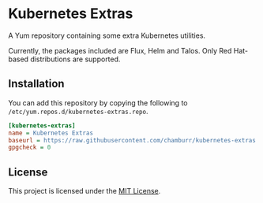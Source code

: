 # Kubernetes Extras

A Yum repository containing some extra Kubernetes utilities.

Currently, the packages included are Flux, Helm and Talos. Only Red Hat-based distributions are supported.

## Installation

You can add this repository by copying the following to `/etc/yum.repos.d/kubernetes-extras.repo`.

```ini
[kubernetes-extras]
name = Kubernetes Extras
baseurl = https://raw.githubusercontent.com/chamburr/kubernetes-extras
gpgcheck = 0
```

## License

This project is licensed under the [MIT License](LICENSE).
